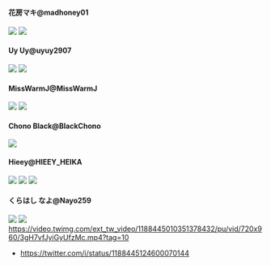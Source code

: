#### 
![]()
#### 花房マキ@madhoney01
![](https://pbs.twimg.com/media/EH4hb3wU0AEyM0K?format=jpg&name=orig)
![](https://pbs.twimg.com/media/EH4hdfDUwAAMctm?format=jpg&name=orig)
#### Uy Uy@uyuy2907
![](https://pbs.twimg.com/media/EF7W6xgUYAAoLJe?format=jpg&name=orig)
![](https://pbs.twimg.com/media/EF7W7M0U8AEYmKq?format=jpg&name=orig)
#### MissWarmJ@MissWarmJ
![](https://pbs.twimg.com/media/EH0CCRqW4AEbR7d.jpg:orig)
![](https://pbs.twimg.com/media/EHpPPS7X0AArajW.jpg:orig)
#### Chono Black@BlackChono
![](https://pbs.twimg.com/media/ECp2XruU4AYAQGp.jpg:orig)
#### Hieey@HIEEY_HEIKA
![](https://pbs.twimg.com/media/EHbD6EHUcAMkTEl?format=jpg&name=orig)
![](https://pbs.twimg.com/media/EHabBGlVUAMiQyn.jpg:orig)
![](https://pbs.twimg.com/media/EHabBGlVUAIikO3.jpg:orig)
#### くらはし なよ@Nayo259
![](https://pbs.twimg.com/media/EG_47AVUwAAOqi2.jpg:orig)
![](http://pbs.twimg.com/ext_tw_video_thumb/1188445010351378432/pu/img/gpR_fZsmVqDSekwv.jpg:thumb)
https://video.twimg.com/ext_tw_video/1188445010351378432/pu/vid/720x960/3gH7vfJyiGyUfzMc.mp4?tag=10
- https://twitter.com/i/status/1188445124600070144
